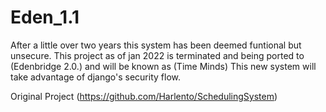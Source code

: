 # Eden_1.1
After a little over two years this system has been deemed funtional but unsecure. This project as of jan 2022 is terminated and being ported to (Edenbridge 2.0.) and will be known as (Time Minds) This new system will take advantage of django's security flow.

Original Project (https://github.com/Harlento/SchedulingSystem)
